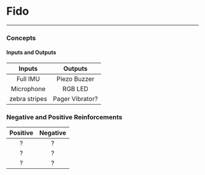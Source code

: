 # Fido

***

### Concepts

#### Inputs and Outputs

| Inputs       | Outputs         |
|:------------:|:---------------:|
| Full IMU     | Piezo Buzzer    |
| Microphone   | RGB LED         |
| zebra stripes| Pager Vibrator? |

### Negative and Positive Reinforcements

| Positive     | Negative      |
|:------------:|:-------------:|
|       ?      |       ?       |
|       ?      |       ?       |
|       ?      |       ?       |